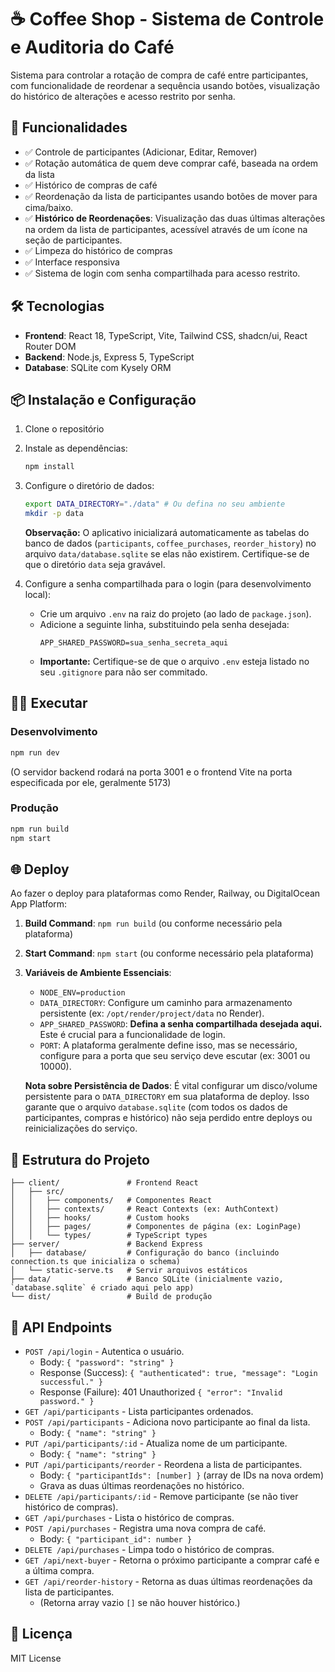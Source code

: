# ☕ Coffee Shop - Sistema de Controle e Auditoria do Café

Sistema para controlar a rotação de compra de café entre participantes, com funcionalidade de reordenar a sequência usando botões, visualização do histórico de alterações e acesso restrito por senha.

## 🚀 Funcionalidades

- ✅ Controle de participantes (Adicionar, Editar, Remover)
- ✅ Rotação automática de quem deve comprar café, baseada na ordem da lista
- ✅ Histórico de compras de café
- ✅ Reordenação da lista de participantes usando botões de mover para cima/baixo.
- ✅ **Histórico de Reordenações**: Visualização das duas últimas alterações na ordem da lista de participantes, acessível através de um ícone na seção de participantes.
- ✅ Limpeza do histórico de compras
- ✅ Interface responsiva
- ✅ Sistema de login com senha compartilhada para acesso restrito.

## 🛠️ Tecnologias

- **Frontend**: React 18, TypeScript, Vite, Tailwind CSS, shadcn/ui, React Router DOM
- **Backend**: Node.js, Express 5, TypeScript
- **Database**: SQLite com Kysely ORM

## 📦 Instalação e Configuração

1.  Clone o repositório
2.  Instale as dependências:
    ```bash
    npm install
    ```
3.  Configure o diretório de dados:
    ```bash
    export DATA_DIRECTORY="./data" # Ou defina no seu ambiente
    mkdir -p data
    ```
    **Observação:** O aplicativo inicializará automaticamente as tabelas do banco de dados (`participants`, `coffee_purchases`, `reorder_history`) no arquivo `data/database.sqlite` se elas não existirem. Certifique-se de que o diretório `data` seja gravável.

4.  Configure a senha compartilhada para o login (para desenvolvimento local):
    - Crie um arquivo `.env` na raiz do projeto (ao lado de `package.json`).
    - Adicione a seguinte linha, substituindo pela senha desejada:
      ```
      APP_SHARED_PASSWORD=sua_senha_secreta_aqui
      ```
    - **Importante:** Certifique-se de que o arquivo `.env` esteja listado no seu `.gitignore` para não ser commitado.

## 🏃‍♂️ Executar

### Desenvolvimento
```bash
npm run dev
```
(O servidor backend rodará na porta 3001 e o frontend Vite na porta especificada por ele, geralmente 5173)

### Produção
```bash
npm run build
npm start
```

## 🌐 Deploy

Ao fazer o deploy para plataformas como Render, Railway, ou DigitalOcean App Platform:

1.  **Build Command**: `npm run build` (ou conforme necessário pela plataforma)
2.  **Start Command**: `npm start` (ou conforme necessário pela plataforma)
3.  **Variáveis de Ambiente Essenciais**:
    - `NODE_ENV=production`
    - `DATA_DIRECTORY`: Configure um caminho para armazenamento persistente (ex: `/opt/render/project/data` no Render).
    - `APP_SHARED_PASSWORD`: **Defina a senha compartilhada desejada aqui.** Este é crucial para a funcionalidade de login.
    - `PORT`: A plataforma geralmente define isso, mas se necessário, configure para a porta que seu serviço deve escutar (ex: 3001 ou 10000).

    **Nota sobre Persistência de Dados**: É vital configurar um disco/volume persistente para o `DATA_DIRECTORY` em sua plataforma de deploy. Isso garante que o arquivo `database.sqlite` (com todos os dados de participantes, compras e histórico) não seja perdido entre deploys ou reinicializações do serviço.

## 📝 Estrutura do Projeto
```
├── client/               # Frontend React
│   ├── src/
│   │   ├── components/   # Componentes React
│   │   ├── contexts/     # React Contexts (ex: AuthContext)
│   │   ├── hooks/        # Custom hooks
│   │   ├── pages/        # Componentes de página (ex: LoginPage)
│   │   └── types/        # TypeScript types
├── server/               # Backend Express
│   ├── database/         # Configuração do banco (incluindo connection.ts que inicializa o schema)
│   └── static-serve.ts   # Servir arquivos estáticos
├── data/                 # Banco SQLite (inicialmente vazio, `database.sqlite` é criado aqui pelo app)
└── dist/                 # Build de produção
```

## 🎯 API Endpoints

- `POST /api/login` - Autentica o usuário.
  - Body: `{ "password": "string" }`
  - Response (Success): `{ "authenticated": true, "message": "Login successful." }`
  - Response (Failure): 401 Unauthorized `{ "error": "Invalid password." }`
- `GET /api/participants` - Lista participantes ordenados.
- `POST /api/participants` - Adiciona novo participante ao final da lista.
  - Body: `{ "name": "string" }`
- `PUT /api/participants/:id` - Atualiza nome de um participante.
  - Body: `{ "name": "string" }`
- `PUT /api/participants/reorder` - Reordena a lista de participantes.
  - Body: `{ "participantIds": [number] }` (array de IDs na nova ordem)
  - Grava as duas últimas reordenações no histórico.
- `DELETE /api/participants/:id` - Remove participante (se não tiver histórico de compras).
- `GET /api/purchases` - Lista o histórico de compras.
- `POST /api/purchases` - Registra uma nova compra de café.
  - Body: `{ "participant_id": number }`
- `DELETE /api/purchases` - Limpa todo o histórico de compras.
- `GET /api/next-buyer` - Retorna o próximo participante a comprar café e a última compra.
- `GET /api/reorder-history` - Retorna as duas últimas reordenações da lista de participantes.
  - (Retorna array vazio `[]` se não houver histórico.)


## 📄 Licença

MIT License
```
